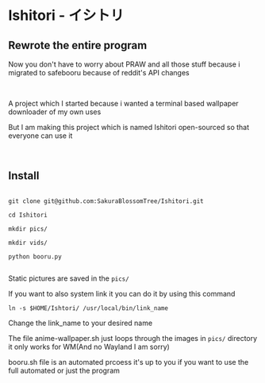 <h1>Ishitori - イシトリ</h1>

<h2>Rewrote the entire program</h2>

<p>Now you don't have to worry about PRAW and all those stuff because i migrated to safebooru because of reddit's API changes</p>

<br />

<p>A project which I started because i wanted a terminal based wallpaper downloader of my own uses</p>

<p>But I am making this project which is named Ishitori open-sourced so that everyone can use it</p>

<br/>

<h2>Install</h2>

```

git clone git@github.com:SakuraBlossomTree/Ishitori.git

cd Ishitori

mkdir pics/

mkdir vids/

python booru.py


```

Static pictures are saved in the ```pics/```

If you want to also system link it you can do it by using this command 

```
ln -s $HOME/Ishtori/ /usr/local/bin/link_name
```

Change the link_name to your desired name

The file anime-wallpaper.sh just loops through the images in ```pics/``` directory it only works for WM(And no Wayland I am sorry)

booru.sh file is an automated prcoess it's up to you if you want to use the full automated or just the program